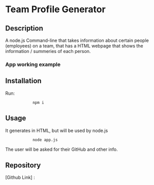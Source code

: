 # Team Profile Generator 

## Description

A node.js Command-line that takes information about certain people (employees) on a team, that has a HTML webpage that shows the information / summeries of each person. 

### App working example



## Installation
Run:

                npm i

## Usage

 It generates in HTML, but will be used by node.js 

                node app.js

The user will be asked for their GitHub and other info. 


## Repository

[Github Link] : 
